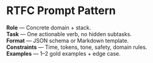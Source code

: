 # RTFC Prompt Pattern

**Role** — Concrete domain + stack.  
**Task** — One actionable verb, no hidden subtasks.  
**Format** — JSON schema or Markdown template.  
**Constraints** — Time, tokens, tone, safety, domain rules.  
**Examples** — 1–2 gold examples + edge case.
